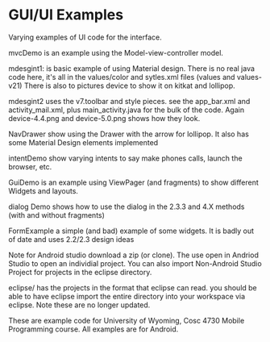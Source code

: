 GUI/UI Examples
===========

Varying examples of UI code for the interface.

mvcDemo is an example using the Model-view-controller model.

mdesgint1: is basic example of using Material design.  There is no real java code here, it's all in the values/color and sytles.xml files (values and values-v21)  There is also to pictures device to show it on kitkat and lollipop.

mdesgint2 uses the v7.toolbar and style pieces.  see the app_bar.xml and activity_mail.xml, plus main_activity.java for the bulk of the code.  Again device-4.4.png and device-5.0.png shows how they look.

NavDrawer show using the Drawer with the arrow for lollipop.  It also has some Material Design elements implemented

intentDemo show varying intents to say make phones calls, launch the browser, etc.

GuiDemo is an example using ViewPager (and fragments) to show different Widgets and layouts.

dialog Demo shows how to use the dialog in the 2.3.3 and 4.X methods (with and without fragments)

FormExample a simple (and bad) example of some widgets.  It is badly out of date and uses 2.2/2.3 design ideas


Note for Android studio download a zip (or clone).  The use open in Andriod Studio to open an individial project.  You can also import Non-Android Studio Project for projects in the eclipse directory.

eclipse/  has the projects in the format that eclipse can read.  you should be able to have eclipse import the entire directory into your workspace via eclipse.  Note these are no longer updated.



These are example code for University of Wyoming, Cosc 4730 Mobile Programming course.
All examples are for Android.
